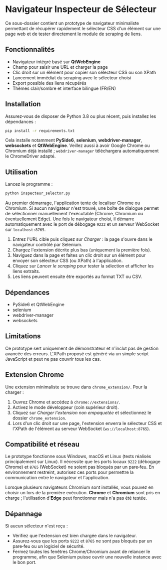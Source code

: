 # Navigateur Inspecteur de Sélecteur

Ce sous-dossier contient un prototype de navigateur minimaliste permettant de récupérer rapidement le sélecteur CSS d'un élément sur une page web et de tester directement le module de scraping de liens.

## Fonctionnalités

- Navigateur intégré basé sur **QtWebEngine**
- Champ pour saisir une URL et charger la page
- Clic droit sur un élément pour copier son sélecteur CSS ou son XPath
- Lancement immédiat du scraping avec le sélecteur choisi
- Export possible des liens récupérés
- Thèmes clair/sombre et interface bilingue (FR/EN)

## Installation

Assurez‑vous de disposer de Python 3.8 ou plus récent, puis installez les
dépendances :

```bash
pip install -r requirements.txt
```

Cela installe notamment **PySide6**, **selenium**, **webdriver-manager**,
**websockets** et **QtWebEngine**. Veillez aussi à avoir Google Chrome ou
Chromium déjà installé ; `webdriver-manager` téléchargera automatiquement le
ChromeDriver adapté.

## Utilisation

Lancez le programme :

```bash
python inspecteur_selector.py
```

Au premier démarrage, l'application tente de localiser Chrome ou Chromium.
Si aucun navigateur n'est trouvé, une boîte de dialogue permet de sélectionner
manuellement l'exécutable (Chrome, Chromium ou éventuellement Edge). Une fois le
navigateur choisi, il démarre automatiquement avec le port de débogage `9222` et
un serveur WebSocket sur `localhost:8765`.

1. Entrez l'URL cible puis cliquez sur *Charger* : la page s'ouvre dans le
   navigateur contrôlé par Selenium.
2. Chargez l'extension décrite plus bas (uniquement la première fois).
3. Naviguez dans la page et faites un clic droit sur un élément pour envoyer son
   sélecteur CSS (ou XPath) à l'application.
4. Cliquez sur *Lancer le scraping* pour tester la sélection et afficher les
   liens extraits.
5. Les liens peuvent ensuite être exportés au format TXT ou CSV.

## Dépendances

- PySide6 et QtWebEngine
- selenium
- webdriver-manager
- websockets

## Limitations

Ce prototype sert uniquement de démonstrateur et n'inclut pas de gestion avancée des erreurs. L'XPath proposé est généré via un simple script JavaScript et peut ne pas couvrir tous les cas.

## Extension Chrome

Une extension minimaliste se trouve dans `chrome_extension/`. Pour la charger :

1. Ouvrez Chrome et accédez à `chrome://extensions/`.
2. Activez le mode développeur (coin supérieur droit).
3. Cliquez sur *Charger l'extension non empaquetée* et sélectionnez le dossier `chrome_extension`.
4. Lors d'un clic droit sur une page, l'extension enverra le sélecteur CSS et l'XPath de l'élément au serveur WebSocket (`ws://localhost:8765`).

## Compatibilité et réseau

Le prototype fonctionne sous Windows, macOS et Linux (tests réalisés
principalement sur Linux). Il nécessite que les ports locaux
`9222` (débogage Chrome) et `8765` (WebSocket) ne soient pas bloqués par un
pare‑feu. En environnement restreint, autorisez ces ports pour permettre la
communication entre le navigateur et l'application.

Lorsque plusieurs navigateurs Chromium sont installés, vous pouvez en choisir un
lors de la première exécution. **Chrome** et **Chromium** sont pris en charge ;
l'utilisation d'**Edge** peut fonctionner mais n'a pas été testée.

## Dépannage

Si aucun sélecteur n'est reçu :

* Vérifiez que l'extension est bien chargée dans le navigateur.
* Assurez‑vous que les ports `9222` et `8765` ne sont pas bloqués par un
  pare‑feu ou un logiciel de sécurité.
* Fermez toutes les fenêtres Chrome/Chromium avant de relancer le programme,
  afin que Selenium puisse ouvrir une nouvelle instance avec le bon port.
